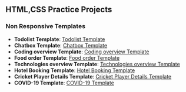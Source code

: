 ## HTML,CSS Practice Projects

### Non Responsive Templates
- **Todolist Template**: [Todolist Template](https://todolist-template-u4bt.vercel.app/)
- **Chatbox Template**: [Chatbox Template](https://chatting-page-template.vercel.app/)
- **Coding overview Template**: [Coding overview Template](https://coding-overview-templates.vercel.app/)
- **Food order Template**: [Food order Template](https://food-order-template.vercel.app/)
- **Technologies overview Template**: [Technologies overview Template](https://technologies-overview-template.vercel.app/)
- **Hotel Booking Template**: [Hotel Booking Template](https://hotel-details-template.vercel.app/)
- **Cricket Player Details Template**: [Cricket Player Details Template](https://cricketer-details-template.vercel.app/)
- **COVID-19 Template**: [COVID-19 Template](https://covid-19-template-three.vercel.app/)

